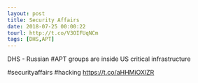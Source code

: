 ```yaml
---
layout: post
title: Security Affairs
date: 2018-07-25 00:00:22
tourl: http://t.co/V3OIFUqNCm
tags: [DHS,APT]
---
```

DHS - Russian #APT groups are inside US critical infrastructure

#securityaffairs #hacking https://t.co/aHHMiOXlZR